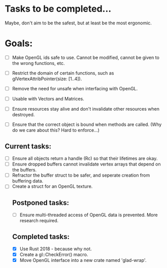 # Tasks to be completed...

Maybe, don't aim to be the safest, but at least be the most ergonomic.

# Goals:

- [ ] Make OpenGL ids safe to use. Cannot be modified, cannot be given to the wrong functions, etc.
- [ ] Restrict the domain of certain functions, such as glVertexAttribPointer(size: [1..4]).
- [ ] Remove the need for unsafe when interfacing with OpenGL.
- [ ] Usable with Vectors and Matrices.
- [ ] Ensure resources stay alive and don't invalidate other resources when destroyed.
- [ ] Ensure that the correct object is bound when methods are called. (Why do we care about this? Hard to enforce...)


## Current tasks:

- [ ] Ensure all objects return a handle (Rc<Object>) so that their lifetimes are okay.
- [ ] Ensure dropped buffers cannot invalidate vertex arrays that depend on the buffers.
- [ ] Refractor the buffer struct to be safer, and seperate creation from buffering data.
- [ ] Create a struct for an OpenGL texture.

## Postponed tasks:

- [ ] Ensure multi-threaded access of OpenGL data is prevented. More research required.

## Completed tasks:

- [x] Use Rust 2018 - because why not.
- [x] Create a gl::CheckError() macro.
- [x] Move OpenGL interface into a new crate named 'glad-wrap'.
